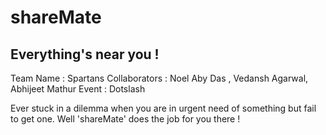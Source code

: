 # shareMate
## Everything's near you !

Team Name : Spartans
Collaborators : Noel Aby Das , Vedansh Agarwal, Abhijeet Mathur
Event : Dotslash

Ever stuck in a dilemma when you are in urgent need of something but fail to get one. Well 'shareMate' does the job for you there !
